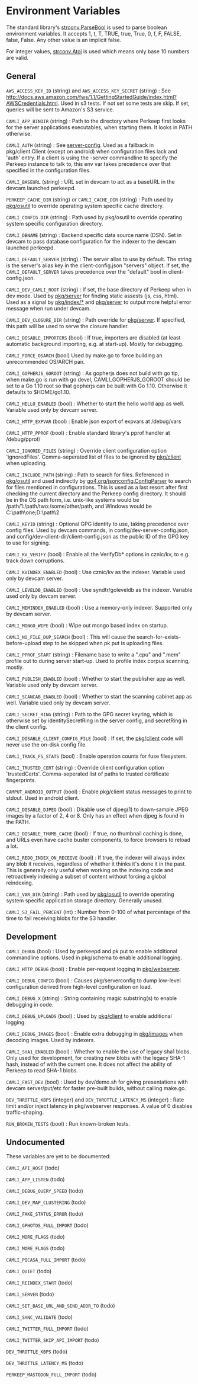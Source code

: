 # Environment Variables

The standard library's [strconv.ParseBool][] is used to parse boolean environment
variables.  It accepts 1, t, T, TRUE, true, True, 0, f, F, FALSE, false,
False. Any other value is an implicit false.

For integer values, [strconv.Atoi][] is used which means only base 10 numbers are
valid.

[strconv.ParseBool]: https://golang.org/pkg/strconv/#ParseBool
[strconv.Atoi]: https://golang.org/pkg/strconv/#Atoi

## General

`AWS_ACCESS_KEY_ID` (string)
and
`AWS_ACCESS_KEY_SECRET` (string)
: See http://docs.aws.amazon.com/fws/1.1/GettingStartedGuide/index.html?AWSCredentials.html.
  Used in s3 tests.  If not set some tests are skip.  If set, queries will be
  sent to Amazon's S3 service.

`CAMLI_APP_BINDIR` (string)
: Path to the directory where Perkeep first looks for the server applications
  executables, when starting them. It looks in PATH otherwise.

`CAMLI_AUTH` (string)
: See [server-config](server-config.md).
  Used as a fallback in pkg/client.Client (except on android) when
  configuration files lack and 'auth' entry.  If a client is using the -server
  commandline to specify the Perkeep instance to talk to, this env var
  takes precedence over that specified in the configuration files.

`CAMLI_BASEURL` (string)
: URL set in devcam to act as a baseURL in the devcam launched perkeepd.

`PERKEEP_CACHE_DIR` (string)
or
`CAMLI_CACHE_DIR` (string)
: Path used by [pkg/osutil](/pkg/osutil) to override operating system specific
  cache directory.

`CAMLI_CONFIG_DIR` (string)
: Path used by pkg/osutil to override operating system specific configuration
  directory.

`CAMLI_DBNAME` (string)
: Backend specific data source name (DSN).
  Set in devcam to pass database configuration for the indexer to the devcam
  launched perkeepd.

`CAMLI_DEFAULT_SERVER` (string)
: The server alias to use by default. The string is the server's alias key
  in the client-config.json "servers" object. If set, the `CAMLI_DEFAULT_SERVER`
  takes precedence over the "default" bool in client-config.json.

`CAMLI_DEV_CAMLI_ROOT` (string)
: If set, the base directory of Perkeep when in dev mode.
  Used by [pkg/server](/pkg/server) for finding static assests (js, css, html).
  Used as a signal by [pkg/index/\*](/pkg/index) and [pkg/server](/pkg/server)
  to output more helpful error message when run under devcam.

`CAMLI_DEV_CLOSURE_DIR` (string)
: Path override for [pkg/server](/pkg/server). If specified, this path will be
  used to serve the closure handler.

`CAMLI_DISABLE_IMPORTERS` (bool)
: If true, importers are disabled (at least automatic background
  importing, e.g. at start-up). Mostly for debugging.

`CAMLI_FORCE_OSARCH` (bool)
  Used by make.go to force building an unrecommended OS/ARCH pair.

`CAMLI_GOPHERJS_GOROOT` (string)
: As gopherjs does not build with go tip, when make.go is run with go devel,
  CAMLI_GOPHERJS_GOROOT should be set to a Go 1.10 root so that gopherjs can be
  built with Go 1.10. Otherwise it defaults to $HOME/go1.10.

`CAMLI_HELLO_ENABLED` (bool)
: Whether to start the hello world app as well. Variable used only by devcam server.

`CAMLI_HTTP_EXPVAR` (bool)
: Enable json export of expvars at /debug/vars

`CAMLI_HTTP_PPROF` (bool)
: Enable standard library's pprof handler at /debug/pprof/

`CAMLI_IGNORED_FILES` (string)
: Override client configuration option 'ignoredFiles'.  Comma-seperated list of
files to be ignored by [pkg/client](/pkg/client) when uploading.

`CAMLI_INCLUDE_PATH` (string)
: Path to search for files.
  Referenced in [pkg/osutil](/pkg/osutil) and used indirectly by
  [go4.org/jsonconfig.ConfigParser](http://go4.org/jsonconfig#ConfigParser) to search for
  files mentioned in configurations.  This is used as a last resort after first
  checking the current directory and the Perkeep config directory. It should
  be in the OS path form, i.e. unix-like systems would be
  /path/1:/path/two:/some/other/path, and Windows would be C:\path\one;D:\path\2

`CAMLI_KEYID` (string)
: Optional GPG identity to use, taking precedence over config files.
  Used by devcam commands, in config/dev-server-config.json, and
  config/dev-client-dir/client-config.json as the public ID of the GPG
  key to use for signing.

`CAMLI_KV_VERIFY` (bool)
: Enable all the VerifyDb\* options in cznic/kv, to e.g. track down
  corruptions.

`CAMLI_KVINDEX_ENABLED` (bool)
:  Use cznic/kv as the indexer. Variable used only by devcam server.

`CAMLI_LEVELDB_ENABLED` (bool)
: Use syndtr/goleveldb as the indexer. Variable used only by devcam server.

`CAMLI_MEMINDEX_ENABLED` (bool)
: Use a memory-only indexer. Supported only by devcam server.

`CAMLI_MONGO_WIPE` (bool)
: Wipe out mongo based index on startup.

`CAMLI_NO_FILE_DUP_SEARCH` (bool)
: This will cause the search-for-exists-before-upload step to be skipped when
  pk put is uploading files.

`CAMLI_PPROF_START` (string)
: Filename base to write a "<base>.cpu" and "<base>.mem" profile out
  to during server start-up.  Used to profile index corpus scanning,
  mostly.

`CAMLI_PUBLISH_ENABLED` (bool)
: Whether to start the publisher app as well. Variable used only by devcam server.

`CAMLI_SCANCAB_ENABLED` (bool)
: Whether to start the scanning cabinet app as well. Variable used only by devcam server.

`CAMLI_SECRET_RING` (string)
: Path to the GPG secret keyring, which is otherwise set by identitySecretRing
  in the server config, and secretRing in the client config.

`CAMLI_DISABLE_CLIENT_CONFIG_FILE` (bool)
: If set, the [pkg/client](/pkg/client) code will never use the on-disk config
  file.

`CAMLI_TRACK_FS_STATS` (bool)
: Enable operation counts for fuse filesystem.

`CAMLI_TRUSTED_CERT` (string)
: Override client configuration option 'trustedCerts'.
  Comma-seperated list of paths to trusted certificate fingerprints.

`CAMPUT_ANDROID_OUTPUT` (bool)
: Enable pkg/client status messages to print to stdout. Used in android client.

`CAMLI_DISABLE_DJPEG` (bool)
: Disable use of djpeg(1) to down-sample JPEG images by a factor of 2, 4 or 8.
  Only has an effect when djpeg is found in the PATH.

`CAMLI_DISABLE_THUMB_CACHE` (bool)
: If true, no thumbnail caching is done, and URLs even have cache
  buster components, to force browsers to reload a lot.

`CAMLI_REDO_INDEX_ON_RECEIVE` (bool)
: If true, the indexer will always index any blob it receives, regardless of
  whether it thinks it's done it in the past. This is generally only useful when
  working on the indexing code and retroactively indexing a subset of content
  without forcing a global reindexing.

`CAMLI_VAR_DIR` (string)
: Path used by [pkg/osutil](/pkg/osutil) to override operating system specific
  application storage directory. Generally unused.

`CAMLI_S3_FAIL_PERCENT` (int)
: Number from 0-100 of what percentage of the time to fail receiving blobs
  for the S3 handler.

## Development

`CAMLI_DEBUG` (bool)
: Used by perkeepd and pk put to enable additional commandline options.
  Used in pkg/schema to enable additional logging.

`CAMLI_HTTP_DEBUG` (bool)
: Enable per-request logging in [pkg/webserver](/pkg/webserver).

`CAMLI_DEBUG_CONFIG` (bool)
: Causes pkg/serverconfig to dump low-level configuration derived from
  high-level configuration on load.

`CAMLI_DEBUG_X` (string)
: String containing magic substring(s) to enable debugging in code.

`CAMLI_DEBUG_UPLOADS` (bool)
: Used by [pkg/client](/pkg/client) to enable additional logging.

`CAMLI_DEBUG_IMAGES` (bool)
: Enable extra debugging in [pkg/images](/pkg/images) when decoding images.
  Used by indexers.

`CAMLI_SHA1_ENABLED` (bool)
: Whether to enable the use of legacy sha1 blobs. Only used for development, for
  creating new blobs with the legacy SHA-1 hash, instead of with the current one.
  It does not affect the ability of Perkeep to read SHA-1 blobs.

`CAMLI_FAST_DEV` (bool)
: Used by dev/demo.sh for giving presentations with devcam server/put/etc
  for faster pre-built builds, without calling make.go.

`DEV_THROTTLE_KBPS` (integer) and `DEV_THROTTLE_LATENCY_MS` (integer)
: Rate limit and/or inject latency in pkg/webserver responses. A value of 0
  disables traffic-shaping.

`RUN_BROKEN_TESTS` (bool)
: Run known-broken tests.

## Undocumented

These variables are yet to be documented:

`CAMLI_API_HOST` (todo)

`CAMLI_APP_LISTEN` (todo)

`CAMLI_DEBUG_QUERY_SPEED` (todo)

`CAMLI_DEV_MAP_CLUSTERING` (todo)

`CAMLI_FAKE_STATUS_ERROR` (todo)

`CAMLI_GPHOTOS_FULL_IMPORT` (todo)

`CAMLI_MORE_FLAGS` (todo)

`CAMLI_MORE_FLAGS` (todo)

`CAMLI_PICASA_FULL_IMPORT` (todo)

`CAMLI_QUIET` (todo)

`CAMLI_REINDEX_START` (todo)

`CAMLI_SERVER` (todo)

`CAMLI_SET_BASE_URL_AND_SEND_ADDR_TO` (todo)

`CAMLI_SYNC_VALIDATE` (todo)

`CAMLI_TWITTER_FULL_IMPORT` (todo)

`CAMLI_TWITTER_SKIP_API_IMPORT` (todo)

`DEV_THROTTLE_KBPS` (todo)

`DEV_THROTTLE_LATENCY_MS` (todo)

`PERKEEP_MASTODON_FULL_IMPORT` (todo)
